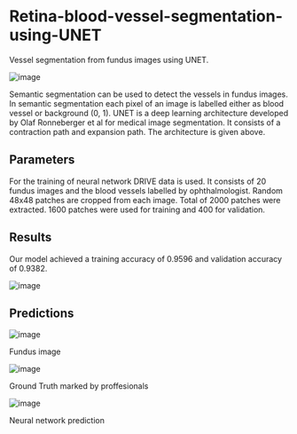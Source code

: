 # Retina-blood-vessel-segmentation-using-UNET
Vessel segmentation from fundus images using UNET.

![image](https://user-images.githubusercontent.com/60769429/86891372-59ea6500-c11c-11ea-9b28-5fcc890486c0.png)

Semantic segmentation can be used to detect the vessels in fundus images. In semantic segmentation each pixel of an image is labelled either as blood vessel or background (0, 1). UNET is a deep learning architecture developed by Olaf Ronneberger et al for medical image segmentation. It consists of a contraction path and expansion path. The architecture is given above.

## Parameters

For the training of neural network DRIVE data is used.
It consists of 20 fundus images and the blood vessels labelled by ophthalmologist.
Random 48x48 patches are cropped from each image. 
Total of 2000 patches were extracted. 1600 patches were used for training and 400 for validation.

## Results 

Our model achieved a training accuracy of 0.9596 and validation accuracy of 0.9382.

![image](https://user-images.githubusercontent.com/60769429/86891638-cc5b4500-c11c-11ea-8ee7-83dc6abdafc3.png)


## Predictions

![image](https://user-images.githubusercontent.com/60769429/86892057-5dcab700-c11d-11ea-867f-3892b427cb58.png)

Fundus image

![image](https://user-images.githubusercontent.com/60769429/86891893-21975680-c11d-11ea-9f08-87bb0f86d598.png)

Ground Truth marked by proffesionals

![image](https://user-images.githubusercontent.com/60769429/86891950-370c8080-c11d-11ea-99ee-761f6c16e9ba.png)

Neural network prediction

